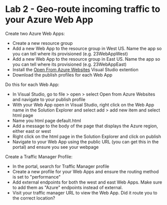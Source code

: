 # Lab 2 - Geo-route incoming traffic to your Azure Web App

Create two Azure Web Apps:

* Create a new resource group
* Add a new Web App to the resource group in West US. Name the app so you can tell where its provisioned (e.g. 23WebAppWest)
* Add a new Web App to the resource group in East US. Name the app so you can tell where its provisioned (e.g. 23WebAppEast)
* Install the [Open From Azure Websites](https://visualstudiogallery.msdn.microsoft.com/60d414b1-4ead-4fde-9359-588aa126cd6c) Visual Studio extention
* Download the publish profiles for each Web App

Do this for each Web App:

* In Visual Studio, go to file > open > select Open from Azure Websites and navigate to your publish profile
* With your Web App open in Visual Studio, right click on the Web App name in the Solution Explorer and select add > add new item and select html page
* Name you html page default.html
* Add a message to the body of the page that displays the Azure region, either east or west
* Right click on the html page in the Solution Explorer and click on publish
* Navigate to your Web App using the public URL (you can get this in the portal) and ensure you see your webpage

Create a Traffic Manager Profile:

* In the portal, search for Traffic Manager profile
* Create a new profile for your Web Apps and ensure the routing method is set to "performance"
* Add external endpoints for both the west and east Web Apps. Make sure to add them as "Azure" endpoints instead of external.
* Visit your traffic manager URL to view the Web App. Did it route you to the correct location?

